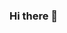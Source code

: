 ### Hi there 👋

<!--
**Swagat47/Swagat47** is a ✨ _special_ ✨ repository because its `README.md` (this file) appears on your GitHub profile.

Here are some ideas to get you started:

- 🔭 I’m currently working on 
- 🌱 I’m currently learning Augmented Reality
- 👯 I’m looking to collaborate on AR/VR and Gaming Projects
- 🤔 I’m looking for help from Unity and AR developers
- 💬 Ask me about Augmented Reality
- 📫 How to reach me: ...
- 😄 Pronouns: He/Him
- ⚡ Fun fact: I am a guitarist
-->
